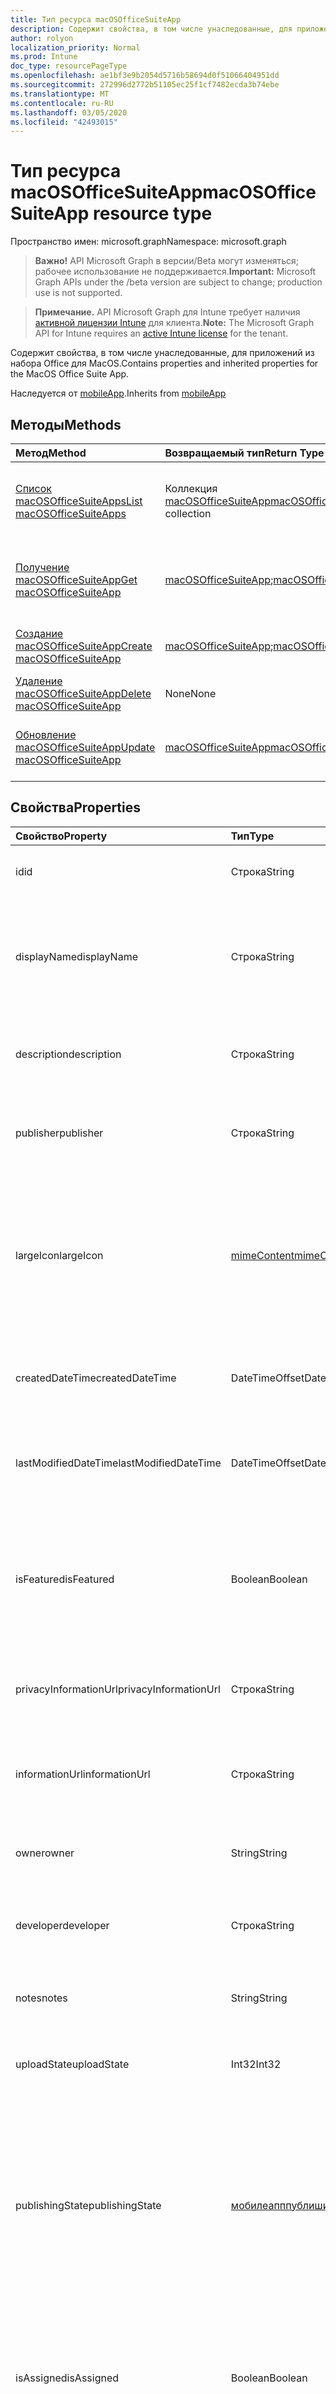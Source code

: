 ```yaml
---
title: Тип ресурса macOSOfficeSuiteApp
description: Содержит свойства, в том числе унаследованные, для приложений из набора Office для MacOS.
author: rolyon
localization_priority: Normal
ms.prod: Intune
doc_type: resourcePageType
ms.openlocfilehash: ae1bf3e9b2054d5716b58694d0f51066404951dd
ms.sourcegitcommit: 272996d2772b51105ec25f1cf7482ecda3b74ebe
ms.translationtype: MT
ms.contentlocale: ru-RU
ms.lasthandoff: 03/05/2020
ms.locfileid: "42493015"
---
```

# <a name="macosofficesuiteapp-resource-type"></a><span data-ttu-id="72a54-103">Тип ресурса macOSOfficeSuiteApp</span><span class="sxs-lookup"><span data-stu-id="72a54-103">macOSOfficeSuiteApp resource type</span></span>

<span data-ttu-id="72a54-104">Пространство имен: microsoft.graph</span><span class="sxs-lookup"><span data-stu-id="72a54-104">Namespace: microsoft.graph</span></span>

> <span data-ttu-id="72a54-105">**Важно!** API Microsoft Graph в версии/Beta могут изменяться; рабочее использование не поддерживается.</span><span class="sxs-lookup"><span data-stu-id="72a54-105">**Important:** Microsoft Graph APIs under the /beta version are subject to change; production use is not supported.</span></span>

> <span data-ttu-id="72a54-106">**Примечание.** API Microsoft Graph для Intune требует наличия [активной лицензии Intune](https://go.microsoft.com/fwlink/?linkid=839381) для клиента.</span><span class="sxs-lookup"><span data-stu-id="72a54-106">**Note:** The Microsoft Graph API for Intune requires an [active Intune license](https://go.microsoft.com/fwlink/?linkid=839381) for the tenant.</span></span>

<span data-ttu-id="72a54-107">Содержит свойства, в том числе унаследованные, для приложений из набора Office для MacOS.</span><span class="sxs-lookup"><span data-stu-id="72a54-107">Contains properties and inherited properties for the MacOS Office Suite App.</span></span>


<span data-ttu-id="72a54-108">Наследуется от [mobileApp](../resources/intune-shared-mobileapp.md).</span><span class="sxs-lookup"><span data-stu-id="72a54-108">Inherits from [mobileApp](../resources/intune-shared-mobileapp.md)</span></span>

## <a name="methods"></a><span data-ttu-id="72a54-109">Методы</span><span class="sxs-lookup"><span data-stu-id="72a54-109">Methods</span></span>
|<span data-ttu-id="72a54-110">Метод</span><span class="sxs-lookup"><span data-stu-id="72a54-110">Method</span></span>|<span data-ttu-id="72a54-111">Возвращаемый тип</span><span class="sxs-lookup"><span data-stu-id="72a54-111">Return Type</span></span>|<span data-ttu-id="72a54-112">Описание</span><span class="sxs-lookup"><span data-stu-id="72a54-112">Description</span></span>|
|:---|:---|:---|
|[<span data-ttu-id="72a54-113">Список macOSOfficeSuiteApps</span><span class="sxs-lookup"><span data-stu-id="72a54-113">List macOSOfficeSuiteApps</span></span>](../api/intune-apps-macosofficesuiteapp-list.md)|<span data-ttu-id="72a54-114">Коллекция [macOSOfficeSuiteApp](../resources/intune-apps-macosofficesuiteapp.md)</span><span class="sxs-lookup"><span data-stu-id="72a54-114">[macOSOfficeSuiteApp](../resources/intune-apps-macosofficesuiteapp.md) collection</span></span>|<span data-ttu-id="72a54-115">Список свойств и связей объектов [macOSOfficeSuiteApp](../resources/intune-apps-macosofficesuiteapp.md).</span><span class="sxs-lookup"><span data-stu-id="72a54-115">List properties and relationships of the [macOSOfficeSuiteApp](../resources/intune-apps-macosofficesuiteapp.md) objects.</span></span>|
|[<span data-ttu-id="72a54-116">Получение macOSOfficeSuiteApp</span><span class="sxs-lookup"><span data-stu-id="72a54-116">Get macOSOfficeSuiteApp</span></span>](../api/intune-apps-macosofficesuiteapp-get.md)|<span data-ttu-id="72a54-117">[macOSOfficeSuiteApp](../resources/intune-apps-macosofficesuiteapp.md);</span><span class="sxs-lookup"><span data-stu-id="72a54-117">[macOSOfficeSuiteApp](../resources/intune-apps-macosofficesuiteapp.md)</span></span>|<span data-ttu-id="72a54-118">Считывание свойств и связей объекта [macOSOfficeSuiteApp](../resources/intune-apps-macosofficesuiteapp.md).</span><span class="sxs-lookup"><span data-stu-id="72a54-118">Read properties and relationships of the [macOSOfficeSuiteApp](../resources/intune-apps-macosofficesuiteapp.md) object.</span></span>|
|[<span data-ttu-id="72a54-119">Создание macOSOfficeSuiteApp</span><span class="sxs-lookup"><span data-stu-id="72a54-119">Create macOSOfficeSuiteApp</span></span>](../api/intune-apps-macosofficesuiteapp-create.md)|<span data-ttu-id="72a54-120">[macOSOfficeSuiteApp](../resources/intune-apps-macosofficesuiteapp.md);</span><span class="sxs-lookup"><span data-stu-id="72a54-120">[macOSOfficeSuiteApp](../resources/intune-apps-macosofficesuiteapp.md)</span></span>|<span data-ttu-id="72a54-121">Создание объекта [macOSOfficeSuiteApp](../resources/intune-apps-macosofficesuiteapp.md).</span><span class="sxs-lookup"><span data-stu-id="72a54-121">Create a new [macOSOfficeSuiteApp](../resources/intune-apps-macosofficesuiteapp.md) object.</span></span>|
|[<span data-ttu-id="72a54-122">Удаление macOSOfficeSuiteApp</span><span class="sxs-lookup"><span data-stu-id="72a54-122">Delete macOSOfficeSuiteApp</span></span>](../api/intune-apps-macosofficesuiteapp-delete.md)|<span data-ttu-id="72a54-123">None</span><span class="sxs-lookup"><span data-stu-id="72a54-123">None</span></span>|<span data-ttu-id="72a54-124">Удаление экземпляра [macOSOfficeSuiteApp](../resources/intune-apps-macosofficesuiteapp.md).</span><span class="sxs-lookup"><span data-stu-id="72a54-124">Deletes a [macOSOfficeSuiteApp](../resources/intune-apps-macosofficesuiteapp.md).</span></span>|
|[<span data-ttu-id="72a54-125">Обновление macOSOfficeSuiteApp</span><span class="sxs-lookup"><span data-stu-id="72a54-125">Update macOSOfficeSuiteApp</span></span>](../api/intune-apps-macosofficesuiteapp-update.md)|[<span data-ttu-id="72a54-126">macOSOfficeSuiteApp</span><span class="sxs-lookup"><span data-stu-id="72a54-126">macOSOfficeSuiteApp</span></span>](../resources/intune-apps-macosofficesuiteapp.md)|<span data-ttu-id="72a54-127">Обновление свойств объекта [macOSOfficeSuiteApp](../resources/intune-apps-macosofficesuiteapp.md).</span><span class="sxs-lookup"><span data-stu-id="72a54-127">Update the properties of a [macOSOfficeSuiteApp](../resources/intune-apps-macosofficesuiteapp.md) object.</span></span>|

## <a name="properties"></a><span data-ttu-id="72a54-128">Свойства</span><span class="sxs-lookup"><span data-stu-id="72a54-128">Properties</span></span>
|<span data-ttu-id="72a54-129">Свойство</span><span class="sxs-lookup"><span data-stu-id="72a54-129">Property</span></span>|<span data-ttu-id="72a54-130">Тип</span><span class="sxs-lookup"><span data-stu-id="72a54-130">Type</span></span>|<span data-ttu-id="72a54-131">Описание</span><span class="sxs-lookup"><span data-stu-id="72a54-131">Description</span></span>|
|:---|:---|:---|
|<span data-ttu-id="72a54-132">id</span><span class="sxs-lookup"><span data-stu-id="72a54-132">id</span></span>|<span data-ttu-id="72a54-133">Строка</span><span class="sxs-lookup"><span data-stu-id="72a54-133">String</span></span>|<span data-ttu-id="72a54-134">Ключ объекта.</span><span class="sxs-lookup"><span data-stu-id="72a54-134">Key of the entity.</span></span> <span data-ttu-id="72a54-135">Наследуется от [mobileApp](../resources/intune-shared-mobileapp.md).</span><span class="sxs-lookup"><span data-stu-id="72a54-135">Inherited from [mobileApp](../resources/intune-shared-mobileapp.md)</span></span>|
|<span data-ttu-id="72a54-136">displayName</span><span class="sxs-lookup"><span data-stu-id="72a54-136">displayName</span></span>|<span data-ttu-id="72a54-137">Строка</span><span class="sxs-lookup"><span data-stu-id="72a54-137">String</span></span>|<span data-ttu-id="72a54-138">Название приложения, которое предоставил или импортировал администратор.</span><span class="sxs-lookup"><span data-stu-id="72a54-138">The admin provided or imported title of the app.</span></span> <span data-ttu-id="72a54-139">Наследуется от [mobileApp](../resources/intune-shared-mobileapp.md).</span><span class="sxs-lookup"><span data-stu-id="72a54-139">Inherited from [mobileApp](../resources/intune-shared-mobileapp.md)</span></span>|
|<span data-ttu-id="72a54-140">description</span><span class="sxs-lookup"><span data-stu-id="72a54-140">description</span></span>|<span data-ttu-id="72a54-141">Строка</span><span class="sxs-lookup"><span data-stu-id="72a54-141">String</span></span>|<span data-ttu-id="72a54-142">Описание приложения.</span><span class="sxs-lookup"><span data-stu-id="72a54-142">The description of the app.</span></span> <span data-ttu-id="72a54-143">Наследуется от [mobileApp](../resources/intune-shared-mobileapp.md).</span><span class="sxs-lookup"><span data-stu-id="72a54-143">Inherited from [mobileApp](../resources/intune-shared-mobileapp.md)</span></span>|
|<span data-ttu-id="72a54-144">publisher</span><span class="sxs-lookup"><span data-stu-id="72a54-144">publisher</span></span>|<span data-ttu-id="72a54-145">Строка</span><span class="sxs-lookup"><span data-stu-id="72a54-145">String</span></span>|<span data-ttu-id="72a54-146">Издатель приложения.</span><span class="sxs-lookup"><span data-stu-id="72a54-146">The publisher of the app.</span></span> <span data-ttu-id="72a54-147">Наследуется от [mobileApp](../resources/intune-shared-mobileapp.md).</span><span class="sxs-lookup"><span data-stu-id="72a54-147">Inherited from [mobileApp](../resources/intune-shared-mobileapp.md)</span></span>|
|<span data-ttu-id="72a54-148">largeIcon</span><span class="sxs-lookup"><span data-stu-id="72a54-148">largeIcon</span></span>|[<span data-ttu-id="72a54-149">mimeContent</span><span class="sxs-lookup"><span data-stu-id="72a54-149">mimeContent</span></span>](../resources/intune-shared-mimecontent.md)|<span data-ttu-id="72a54-150">Представляет большой значок, который отображается в сведениях о приложении, используется для отправки значка.</span><span class="sxs-lookup"><span data-stu-id="72a54-150">The large icon, to be displayed in the app details and used for upload of the icon.</span></span> <span data-ttu-id="72a54-151">Наследуется от [mobileApp](../resources/intune-shared-mobileapp.md).</span><span class="sxs-lookup"><span data-stu-id="72a54-151">Inherited from [mobileApp](../resources/intune-shared-mobileapp.md)</span></span>|
|<span data-ttu-id="72a54-152">createdDateTime</span><span class="sxs-lookup"><span data-stu-id="72a54-152">createdDateTime</span></span>|<span data-ttu-id="72a54-153">DateTimeOffset</span><span class="sxs-lookup"><span data-stu-id="72a54-153">DateTimeOffset</span></span>|<span data-ttu-id="72a54-154">Дата и время создания приложения.</span><span class="sxs-lookup"><span data-stu-id="72a54-154">The date and time the app was created.</span></span> <span data-ttu-id="72a54-155">Наследуется от [mobileApp](../resources/intune-shared-mobileapp.md).</span><span class="sxs-lookup"><span data-stu-id="72a54-155">Inherited from [mobileApp](../resources/intune-shared-mobileapp.md)</span></span>|
|<span data-ttu-id="72a54-156">lastModifiedDateTime</span><span class="sxs-lookup"><span data-stu-id="72a54-156">lastModifiedDateTime</span></span>|<span data-ttu-id="72a54-157">DateTimeOffset</span><span class="sxs-lookup"><span data-stu-id="72a54-157">DateTimeOffset</span></span>|<span data-ttu-id="72a54-158">Дата и время последнего изменения приложения.</span><span class="sxs-lookup"><span data-stu-id="72a54-158">The date and time the app was last modified.</span></span> <span data-ttu-id="72a54-159">Наследуется от [mobileApp](../resources/intune-shared-mobileapp.md).</span><span class="sxs-lookup"><span data-stu-id="72a54-159">Inherited from [mobileApp](../resources/intune-shared-mobileapp.md)</span></span>|
|<span data-ttu-id="72a54-160">isFeatured</span><span class="sxs-lookup"><span data-stu-id="72a54-160">isFeatured</span></span>|<span data-ttu-id="72a54-161">Boolean</span><span class="sxs-lookup"><span data-stu-id="72a54-161">Boolean</span></span>|<span data-ttu-id="72a54-162">Значение, которое показывает, отмечено ли приложение как подобранное администратором. Наследуется от объекта [mobileApp](../resources/intune-shared-mobileapp.md).</span><span class="sxs-lookup"><span data-stu-id="72a54-162">The value indicating whether the app is marked as featured by the admin. Inherited from [mobileApp](../resources/intune-shared-mobileapp.md)</span></span>|
|<span data-ttu-id="72a54-163">privacyInformationUrl</span><span class="sxs-lookup"><span data-stu-id="72a54-163">privacyInformationUrl</span></span>|<span data-ttu-id="72a54-164">Строка</span><span class="sxs-lookup"><span data-stu-id="72a54-164">String</span></span>|<span data-ttu-id="72a54-165">URL-адрес заявления о конфиденциальности.</span><span class="sxs-lookup"><span data-stu-id="72a54-165">The privacy statement Url.</span></span> <span data-ttu-id="72a54-166">Наследуется от [mobileApp](../resources/intune-shared-mobileapp.md).</span><span class="sxs-lookup"><span data-stu-id="72a54-166">Inherited from [mobileApp](../resources/intune-shared-mobileapp.md)</span></span>|
|<span data-ttu-id="72a54-167">informationUrl</span><span class="sxs-lookup"><span data-stu-id="72a54-167">informationUrl</span></span>|<span data-ttu-id="72a54-168">Строка</span><span class="sxs-lookup"><span data-stu-id="72a54-168">String</span></span>|<span data-ttu-id="72a54-169">URL-адрес страницы с дополнительными сведениями.</span><span class="sxs-lookup"><span data-stu-id="72a54-169">The more information Url.</span></span> <span data-ttu-id="72a54-170">Наследуется от [mobileApp](../resources/intune-shared-mobileapp.md).</span><span class="sxs-lookup"><span data-stu-id="72a54-170">Inherited from [mobileApp](../resources/intune-shared-mobileapp.md)</span></span>|
|<span data-ttu-id="72a54-171">owner</span><span class="sxs-lookup"><span data-stu-id="72a54-171">owner</span></span>|<span data-ttu-id="72a54-172">String</span><span class="sxs-lookup"><span data-stu-id="72a54-172">String</span></span>|<span data-ttu-id="72a54-173">Владелец приложения.</span><span class="sxs-lookup"><span data-stu-id="72a54-173">The owner of the app.</span></span> <span data-ttu-id="72a54-174">Наследуется от [mobileApp](../resources/intune-shared-mobileapp.md).</span><span class="sxs-lookup"><span data-stu-id="72a54-174">Inherited from [mobileApp](../resources/intune-shared-mobileapp.md)</span></span>|
|<span data-ttu-id="72a54-175">developer</span><span class="sxs-lookup"><span data-stu-id="72a54-175">developer</span></span>|<span data-ttu-id="72a54-176">Строка</span><span class="sxs-lookup"><span data-stu-id="72a54-176">String</span></span>|<span data-ttu-id="72a54-177">Разработчик приложения.</span><span class="sxs-lookup"><span data-stu-id="72a54-177">The developer of the app.</span></span> <span data-ttu-id="72a54-178">Наследуется от [mobileApp](../resources/intune-shared-mobileapp.md).</span><span class="sxs-lookup"><span data-stu-id="72a54-178">Inherited from [mobileApp](../resources/intune-shared-mobileapp.md)</span></span>|
|<span data-ttu-id="72a54-179">notes</span><span class="sxs-lookup"><span data-stu-id="72a54-179">notes</span></span>|<span data-ttu-id="72a54-180">String</span><span class="sxs-lookup"><span data-stu-id="72a54-180">String</span></span>|<span data-ttu-id="72a54-181">Заметки для приложения.</span><span class="sxs-lookup"><span data-stu-id="72a54-181">Notes for the app.</span></span> <span data-ttu-id="72a54-182">Наследуется от [mobileApp](../resources/intune-shared-mobileapp.md)</span><span class="sxs-lookup"><span data-stu-id="72a54-182">Inherited from [mobileApp](../resources/intune-shared-mobileapp.md)</span></span>|
|<span data-ttu-id="72a54-183">uploadState</span><span class="sxs-lookup"><span data-stu-id="72a54-183">uploadState</span></span>|<span data-ttu-id="72a54-184">Int32</span><span class="sxs-lookup"><span data-stu-id="72a54-184">Int32</span></span>|<span data-ttu-id="72a54-185">Состояние отправки.</span><span class="sxs-lookup"><span data-stu-id="72a54-185">The upload state.</span></span> <span data-ttu-id="72a54-186">Наследуется от [mobileApp](../resources/intune-shared-mobileapp.md)</span><span class="sxs-lookup"><span data-stu-id="72a54-186">Inherited from [mobileApp](../resources/intune-shared-mobileapp.md)</span></span>|
|<span data-ttu-id="72a54-187">publishingState</span><span class="sxs-lookup"><span data-stu-id="72a54-187">publishingState</span></span>|[<span data-ttu-id="72a54-188">мобилеапппублишингстате</span><span class="sxs-lookup"><span data-stu-id="72a54-188">mobileAppPublishingState</span></span>](../resources/intune-apps-mobileapppublishingstate.md)|<span data-ttu-id="72a54-189">Состояние публикации для приложения.</span><span class="sxs-lookup"><span data-stu-id="72a54-189">The publishing state for the app.</span></span> <span data-ttu-id="72a54-190">Приложение невозможно назначить, если оно не опубликовано.</span><span class="sxs-lookup"><span data-stu-id="72a54-190">The app cannot be assigned unless the app is published.</span></span> <span data-ttu-id="72a54-191">Наследуется от [mobileApp](../resources/intune-shared-mobileapp.md).</span><span class="sxs-lookup"><span data-stu-id="72a54-191">Inherited from [mobileApp](../resources/intune-shared-mobileapp.md).</span></span> <span data-ttu-id="72a54-192">Возможные значения: `notPublished`, `processing`, `published`.</span><span class="sxs-lookup"><span data-stu-id="72a54-192">Possible values are: `notPublished`, `processing`, `published`.</span></span>|
|<span data-ttu-id="72a54-193">isAssigned</span><span class="sxs-lookup"><span data-stu-id="72a54-193">isAssigned</span></span>|<span data-ttu-id="72a54-194">Boolean</span><span class="sxs-lookup"><span data-stu-id="72a54-194">Boolean</span></span>|<span data-ttu-id="72a54-195">Значение, указывающее, назначено ли приложение по крайней мере одной группе.</span><span class="sxs-lookup"><span data-stu-id="72a54-195">The value indicating whether the app is assigned to at least one group.</span></span> <span data-ttu-id="72a54-196">Наследуется от [mobileApp](../resources/intune-shared-mobileapp.md).</span><span class="sxs-lookup"><span data-stu-id="72a54-196">Inherited from [mobileApp](../resources/intune-shared-mobileapp.md)</span></span>|
|<span data-ttu-id="72a54-197">roleScopeTagIds</span><span class="sxs-lookup"><span data-stu-id="72a54-197">roleScopeTagIds</span></span>|<span data-ttu-id="72a54-198">Коллекция String</span><span class="sxs-lookup"><span data-stu-id="72a54-198">String collection</span></span>|<span data-ttu-id="72a54-199">Список идентификаторов тегов области для этого мобильного приложения.</span><span class="sxs-lookup"><span data-stu-id="72a54-199">List of scope tag ids for this mobile app.</span></span> <span data-ttu-id="72a54-200">Наследуется от [mobileApp](../resources/intune-shared-mobileapp.md).</span><span class="sxs-lookup"><span data-stu-id="72a54-200">Inherited from [mobileApp](../resources/intune-shared-mobileapp.md)</span></span>|
|<span data-ttu-id="72a54-201">депендентаппкаунт</span><span class="sxs-lookup"><span data-stu-id="72a54-201">dependentAppCount</span></span>|<span data-ttu-id="72a54-202">Int32</span><span class="sxs-lookup"><span data-stu-id="72a54-202">Int32</span></span>|<span data-ttu-id="72a54-203">Общее количество зависимостей для дочернего приложения.</span><span class="sxs-lookup"><span data-stu-id="72a54-203">The total number of dependencies the child app has.</span></span> <span data-ttu-id="72a54-204">Наследуется от [mobileApp](../resources/intune-shared-mobileapp.md).</span><span class="sxs-lookup"><span data-stu-id="72a54-204">Inherited from [mobileApp](../resources/intune-shared-mobileapp.md)</span></span>|

## <a name="relationships"></a><span data-ttu-id="72a54-205">Связи</span><span class="sxs-lookup"><span data-stu-id="72a54-205">Relationships</span></span>
|<span data-ttu-id="72a54-206">Связь</span><span class="sxs-lookup"><span data-stu-id="72a54-206">Relationship</span></span>|<span data-ttu-id="72a54-207">Тип</span><span class="sxs-lookup"><span data-stu-id="72a54-207">Type</span></span>|<span data-ttu-id="72a54-208">Описание</span><span class="sxs-lookup"><span data-stu-id="72a54-208">Description</span></span>|
|:---|:---|:---|
|<span data-ttu-id="72a54-209">categories</span><span class="sxs-lookup"><span data-stu-id="72a54-209">categories</span></span>|<span data-ttu-id="72a54-210">Коллекция [mobileAppCategory](../resources/intune-apps-mobileappcategory.md)</span><span class="sxs-lookup"><span data-stu-id="72a54-210">[mobileAppCategory](../resources/intune-apps-mobileappcategory.md) collection</span></span>|<span data-ttu-id="72a54-211">Список категорий для этого приложения.</span><span class="sxs-lookup"><span data-stu-id="72a54-211">The list of categories for this app.</span></span> <span data-ttu-id="72a54-212">Наследуется от [mobileApp](../resources/intune-shared-mobileapp.md).</span><span class="sxs-lookup"><span data-stu-id="72a54-212">Inherited from [mobileApp](../resources/intune-shared-mobileapp.md)</span></span>|
|<span data-ttu-id="72a54-213">assignments</span><span class="sxs-lookup"><span data-stu-id="72a54-213">assignments</span></span>|<span data-ttu-id="72a54-214">Коллекция [mobileAppAssignment](../resources/intune-apps-mobileappassignment.md)</span><span class="sxs-lookup"><span data-stu-id="72a54-214">[mobileAppAssignment](../resources/intune-apps-mobileappassignment.md) collection</span></span>|<span data-ttu-id="72a54-215">Список назначений группы для этого мобильного приложения.</span><span class="sxs-lookup"><span data-stu-id="72a54-215">The list of group assignments for this mobile app.</span></span> <span data-ttu-id="72a54-216">Наследуется от [mobileApp](../resources/intune-shared-mobileapp.md).</span><span class="sxs-lookup"><span data-stu-id="72a54-216">Inherited from [mobileApp](../resources/intune-shared-mobileapp.md)</span></span>|
|<span data-ttu-id="72a54-217">installSummary</span><span class="sxs-lookup"><span data-stu-id="72a54-217">installSummary</span></span>|<span data-ttu-id="72a54-218">[mobileAppInstallSummary](../resources/intune-apps-mobileappinstallsummary.md);</span><span class="sxs-lookup"><span data-stu-id="72a54-218">[mobileAppInstallSummary](../resources/intune-apps-mobileappinstallsummary.md)</span></span>|<span data-ttu-id="72a54-219">Общие сведения по установке мобильного приложения.</span><span class="sxs-lookup"><span data-stu-id="72a54-219">Mobile App Install Summary.</span></span> <span data-ttu-id="72a54-220">Наследуется от [mobileApp](../resources/intune-shared-mobileapp.md).</span><span class="sxs-lookup"><span data-stu-id="72a54-220">Inherited from [mobileApp](../resources/intune-shared-mobileapp.md)</span></span>|
|<span data-ttu-id="72a54-221">deviceStatuses</span><span class="sxs-lookup"><span data-stu-id="72a54-221">deviceStatuses</span></span>|<span data-ttu-id="72a54-222">Коллекция [mobileAppInstallStatus](../resources/intune-apps-mobileappinstallstatus.md)</span><span class="sxs-lookup"><span data-stu-id="72a54-222">[mobileAppInstallStatus](../resources/intune-apps-mobileappinstallstatus.md) collection</span></span>|<span data-ttu-id="72a54-223">Список состояний установки для этого мобильного приложения.</span><span class="sxs-lookup"><span data-stu-id="72a54-223">The list of installation states for this mobile app.</span></span> <span data-ttu-id="72a54-224">Наследуется от [mobileApp](../resources/intune-shared-mobileapp.md).</span><span class="sxs-lookup"><span data-stu-id="72a54-224">Inherited from [mobileApp](../resources/intune-shared-mobileapp.md)</span></span>|
|<span data-ttu-id="72a54-225">userStatuses</span><span class="sxs-lookup"><span data-stu-id="72a54-225">userStatuses</span></span>|<span data-ttu-id="72a54-226">Коллекция [усераппинсталлстатус](../resources/intune-apps-userappinstallstatus.md)</span><span class="sxs-lookup"><span data-stu-id="72a54-226">[userAppInstallStatus](../resources/intune-apps-userappinstallstatus.md) collection</span></span>|<span data-ttu-id="72a54-227">Список состояний установки для этого мобильного приложения.</span><span class="sxs-lookup"><span data-stu-id="72a54-227">The list of installation states for this mobile app.</span></span> <span data-ttu-id="72a54-228">Наследуется от [mobileApp](../resources/intune-shared-mobileapp.md).</span><span class="sxs-lookup"><span data-stu-id="72a54-228">Inherited from [mobileApp](../resources/intune-shared-mobileapp.md)</span></span>|
|<span data-ttu-id="72a54-229">Таблица</span><span class="sxs-lookup"><span data-stu-id="72a54-229">relationships</span></span>|<span data-ttu-id="72a54-230">Коллекция [мобилеаппрелатионшип](../resources/intune-apps-mobileapprelationship.md)</span><span class="sxs-lookup"><span data-stu-id="72a54-230">[mobileAppRelationship](../resources/intune-apps-mobileapprelationship.md) collection</span></span>|<span data-ttu-id="72a54-231">Список отношений для этого мобильного приложения.</span><span class="sxs-lookup"><span data-stu-id="72a54-231">List of relationships for this mobile app.</span></span> <span data-ttu-id="72a54-232">Наследуется от [mobileApp](../resources/intune-shared-mobileapp.md).</span><span class="sxs-lookup"><span data-stu-id="72a54-232">Inherited from [mobileApp](../resources/intune-shared-mobileapp.md)</span></span>|

## <a name="json-representation"></a><span data-ttu-id="72a54-233">Представление JSON</span><span class="sxs-lookup"><span data-stu-id="72a54-233">JSON Representation</span></span>
<span data-ttu-id="72a54-234">Ниже представлено описание ресурса в формате JSON.</span><span class="sxs-lookup"><span data-stu-id="72a54-234">Here is a JSON representation of the resource.</span></span>
<!-- {
  "blockType": "resource",
  "keyProperty": "id",
  "@odata.type": "microsoft.graph.macOSOfficeSuiteApp"
}
-->
``` json
{
  "@odata.type": "#microsoft.graph.macOSOfficeSuiteApp",
  "id": "String (identifier)",
  "displayName": "String",
  "description": "String",
  "publisher": "String",
  "largeIcon": {
    "@odata.type": "microsoft.graph.mimeContent",
    "type": "String",
    "value": "binary"
  },
  "createdDateTime": "String (timestamp)",
  "lastModifiedDateTime": "String (timestamp)",
  "isFeatured": true,
  "privacyInformationUrl": "String",
  "informationUrl": "String",
  "owner": "String",
  "developer": "String",
  "notes": "String",
  "uploadState": 1024,
  "publishingState": "String",
  "isAssigned": true,
  "roleScopeTagIds": [
    "String"
  ],
  "dependentAppCount": 1024
}
```



